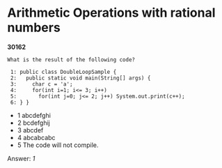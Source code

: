 Arithmetic Operations with rational numbers
===========================================
**30162**
```
What is the result of the following code? 
 
 1: public class DoubleLoopSample { 
 2:   public static void main(String[] args) { 
 3:     char c = 'a'; 
 4:     for(int i=1; i<= 3; i++) 
 5:       for(int j=0; j<= 2; j++) System.out.print(c++); 
 6: } }
```


- 1 abcdefghi
- 2 bcdefghij
- 3 abcdef
- 4 abcabcabc
- 5 The code will not compile.

Answer: *1*

